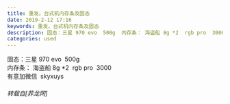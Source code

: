 ```yaml
---
title: 重发。台式机内存条及固态
date: 2019-2-12 17:16
keywords: 重发。台式机内存条及固态
description: 固态：三星 970 evo  500g  内存条： 海盗船 8g *2  rgb pro  3000有意加微信  skyxuys
categories: used
---
```

<td class="t_f" id="postmessage_2977385">

固态：三星 970 evo  500g  <br/>
内存条： 海盗船 8g *2  rgb pro  3000<br/>
有意加微信  skyxuys</td>
###### 转载自[菲龙网]